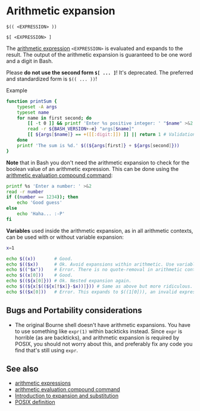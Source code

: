# Arithmetic expansion

    $(( <EXPRESSION> ))

    $[ <EXPRESSION> ]

The [arithmetic expression](/syntax/arith_expr) `<EXPRESSION>` is
evaluated and expands to the result. The output of the arithmetic
expansion is guaranteed to be one word and a digit in Bash.

Please **do not use the second form `$[ ... ]`**! It's deprecated. The
preferred and standardized form is `$(( ... ))`!

Example

``` bash
function printSum {
    typeset -A args
    typeset name
    for name in first second; do
        [[ -t 0 ]] && printf 'Enter %s positive integer: ' "$name" >&2
        read -r ${BASH_VERSION+-e} "args[$name]"
        [[ ${args[$name]} == +([[:digit:]]) ]] || return 1 # Validation is extremely important whenever user input is used in arithmetic.
    done
    printf 'The sum is %d.' $((${args[first]} + ${args[second]}))
}
```

**Note** that in Bash you don't need the arithmetic expansion to check
for the boolean value of an arithmetic expression. This can be done
using the [arithmetic evaluation compound
command](/syntax/ccmd/arithmetic_eval):

``` bash
printf %s 'Enter a number: ' >&2
read -r number
if ((number == 1234)); then
    echo 'Good guess'
else
    echo 'Haha... :-P'
fi
```

**Variables** used inside the arithmetic expansion, as in all arithmetic
contexts, can be used with or without variable expansion:

``` bash
x=1

echo $((x))       # Good.
echo $(($x))      # Ok. Avoid expansions within arithmetic. Use variables directly.
echo $(("$x"))    # Error. There is no quote-removal in arithmetic contexts. It expands to $(("1")), which is an invalid arithmetic expression.
echo $((x[0]))    # Good.
echo $((${x[0]})) # Ok. Nested expansion again.
echo $((${x[$((${x[!$x]}-$x))]})) # Same as above but more ridiculous.
echo $(($x[0]))   # Error. This expands to $((1[0])), an invalid expression.
```

## Bugs and Portability considerations

- The original Bourne shell doesn't have arithmetic expansions. You have
  to use something like `expr(1)` within backticks instead. Since `expr`
  is horrible (as are backticks), and arithmetic expansion is required
  by POSIX, you should not worry about this, and preferably fix any code
  you find that's still using `expr`.

## See also

- [arithmetic expressions](/syntax/arith_expr)
- [arithmetic evaluation compound command](/syntax/ccmd/arithmetic_eval)
- [Introduction to expansion and substitution](/syntax/expansion/intro)
- [POSIX
  definition](http://pubs.opengroup.org/onlinepubs/9699919799/utilities/V3_chap02.html#tag_18_06_04)
